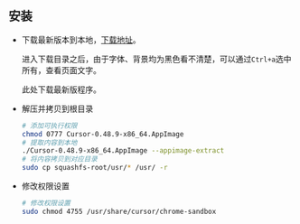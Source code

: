 ## 安装

* 下载最新版本到本地，[下载地址](#https://www.cursor.com/downloads)。

  进入下载目录之后，由于字体、背景均为黑色看不清楚，可以通过`Ctrl+a`选中所有，查看页面文字。

  此处下载最新版程序。

* 解压并拷贝到根目录

  ```bash
  # 添加可执行权限
  chmod 0777 Cursor-0.48.9-x86_64.AppImage
  # 提取内容到本地
  ./Cursor-0.48.9-x86_64.AppImage --appimage-extract
  # 将内容拷贝到对应目录
  sudo cp squashfs-root/usr/* /usr/ -r
  ```

* 修改权限设置

  ```bash
  # 修改权限设置
  sudo chmod 4755 /usr/share/cursor/chrome-sandbox
  ```

